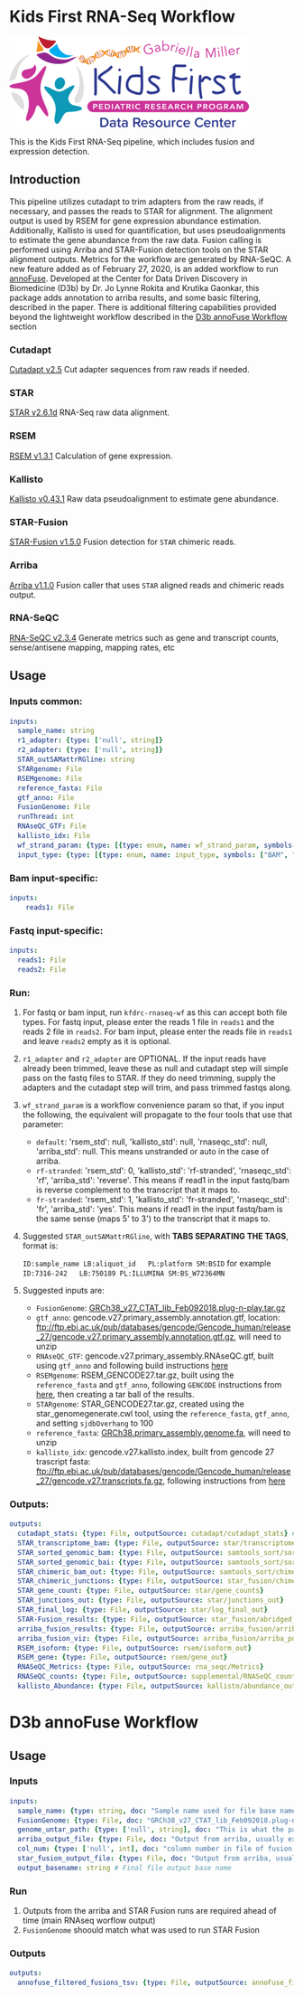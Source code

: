 # Kids First RNA-Seq Workflow

![data service logo](https://github.com/d3b-center/d3b-research-workflows/raw/master/doc/kfdrc-logo-sm.png)

This is the Kids First RNA-Seq pipeline, which includes fusion and expression detection.



## Introduction
This pipeline utilizes cutadapt to trim adapters from the raw reads, if necessary, and passes the reads to STAR for alignment.
The alignment output is used by RSEM for gene expression abundance estimation.
Additionally, Kallisto is used for quantification, but uses pseudoalignments to estimate the gene abundance from the raw data.
Fusion calling is performed using Arriba and STAR-Fusion detection tools on the STAR alignment outputs.
Metrics for the workflow are generated by RNA-SeQC.
A new feature added as of February 27, 2020, is an added workflow to run [annoFuse](https://www.biorxiv.org/content/10.1101/839738v1).
Developed at the Center for Data Driven Discovery in Biomedicine (D3b) by Dr. Jo Lynne Rokita and Krutika Gaonkar, this package adds annotation to arriba results, and some basic filtering, described in the paper.
There is additional filtering capabilities provided beyond the lightweight workflow described in the [D3b annoFuse Workflow](#d3b-annofuse-workflow) section

### Cutadapt
[Cutadapt v2.5](https://github.com/marcelm/cutadapt) Cut adapter sequences from raw reads if needed.
### STAR
[STAR v2.6.1d](https://doi.org/f4h523) RNA-Seq raw data alignment.
### RSEM
[RSEM v1.3.1](https://doi:10/cwg8n5) Calculation of gene expression.
### Kallisto
[Kallisto v0.43.1](https://doi:10.1038/nbt.3519) Raw data pseudoalignment to estimate gene abundance.
### STAR-Fusion
[STAR-Fusion v1.5.0](https://doi:10.1101/120295) Fusion detection for `STAR` chimeric reads.
### Arriba
[Arriba v1.1.0](https://github.com/suhrig/arriba/) Fusion caller that uses `STAR` aligned reads and chimeric reads output.
### RNA-SeQC
[RNA-SeQC v2.3.4](https://github.com/broadinstitute/rnaseqc) Generate metrics such as gene and transcript counts, sense/antisene mapping, mapping rates, etc


## Usage

### Inputs common:
```yaml
inputs:
  sample_name: string
  r1_adapter: {type: ['null', string]}
  r2_adapter: {type: ['null', string]}
  STAR_outSAMattrRGline: string
  STARgenome: File
  RSEMgenome: File
  reference_fasta: File
  gtf_anno: File
  FusionGenome: File
  runThread: int
  RNAseQC_GTF: File
  kallisto_idx: File
  wf_strand_param: {type: [{type: enum, name: wf_strand_param, symbols: ["default", "rf-stranded", "fr-stranded"]}], doc: "use 'default' for unstranded/auto, 'rf-stranded' if read1 in the fastq read pairs is reverse complement to the transcript, 'fr-stranded' if read1 same sense as transcript"}
  input_type: {type: [{type: enum, name: input_type, symbols: ["BAM", "FASTQ"]}], doc: "Please select one option for input file type, BAM or FASTQ."}

```

### Bam input-specific:
```yaml
inputs:
    reads1: File

```

### Fastq input-specific:
```yaml
inputs:
  reads1: File
  reads2: File

```

### Run:

1) For fastq or bam input, run `kfdrc-rnaseq-wf` as this can accept both file types.
For fastq input, please enter the reads 1 file in `reads1` and the reads 2 file in `reads2`.
For bam input, please enter the reads file in `reads1` and leave `reads2` empty as it is optional. 

2) `r1_adapter` and `r2_adapter` are OPTIONAL. 
If the input reads have already been trimmed, leave these as null and cutadapt step will simple pass on the fastq files to STAR. 
If they do need trimming, supply the adapters and the cutadapt step will trim, and pass trimmed fastqs along.

3) `wf_strand_param` is a workflow convenience param so that, if you input the following, the equivalent will propagate to the four tools that use that parameter:
    - `default`: 'rsem_std': null, 'kallisto_std': null, 'rnaseqc_std': null, 'arriba_std': null. This means unstranded or auto in the case of arriba.
    - `rf-stranded`: 'rsem_std': 0, 'kallisto_std': 'rf-stranded', 'rnaseqc_std': 'rf', 'arriba_std': 'reverse'.  This means if read1 in the input fastq/bam is reverse complement to the transcript that it maps to.
    - `fr-stranded`: 'rsem_std': 1, 'kallisto_std': 'fr-stranded', 'rnaseqc_std': 'fr', 'arriba_std': 'yes'. This means if read1 in the input fastq/bam is the same sense (maps 5' to 3') to the transcript that it maps to.

4) Suggested `STAR_outSAMattrRGline`, with **TABS SEPARATING THE TAGS**,  format is:
    
    `ID:sample_name LB:aliquot_id   PL:platform SM:BSID` for example `ID:7316-242   LB:750189 PL:ILLUMINA SM:BS_W72364MN`
5) Suggested inputs are:

    - `FusionGenome`: [GRCh38_v27_CTAT_lib_Feb092018.plug-n-play.tar.gz](https://data.broadinstitute.org/Trinity/CTAT_RESOURCE_LIB/__genome_libs_StarFv1.3/GRCh38_v27_CTAT_lib_Feb092018.plug-n-play.tar.gz)
    - `gtf_anno`: gencode.v27.primary_assembly.annotation.gtf, location: ftp://ftp.ebi.ac.uk/pub/databases/gencode/Gencode_human/release_27/gencode.v27.primary_assembly.annotation.gtf.gz, will need to unzip
    - `RNAseQC_GTF`: gencode.v27.primary_assembly.RNAseQC.gtf, built using `gtf_anno` and following build instructions [here](https://github.com/broadinstitute/rnaseqc#usage)
    - `RSEMgenome`: RSEM_GENCODE27.tar.gz, built using the `reference_fasta` and `gtf_anno`, following `GENCODE` instructions from [here](https://deweylab.github.io/RSEM/README.html), then creating a tar ball of the results.
    - `STARgenome`: STAR_GENCODE27.tar.gz, created using the star_genomegenerate.cwl tool, using the `reference_fasta`, `gtf_anno`, and setting `sjdbOverhang` to 100
    - `reference_fasta`: [GRCh38.primary_assembly.genome.fa](ftp://ftp.ebi.ac.uk/pub/databases/gencode/Gencode_human/release_27/GRCh38.primary_assembly.genome.fa.gz), will need to unzip 
    - `kallisto_idx`: gencode.v27.kallisto.index, built from gencode 27 trascript fasta: ftp://ftp.ebi.ac.uk/pub/databases/gencode/Gencode_human/release_27/gencode.v27.transcripts.fa.gz, following instructions from [here](https://pachterlab.github.io/kallisto/manual)

### Outputs:
```yaml
outputs:
  cutadapt_stats: {type: File, outputSource: cutadapt/cutadapt_stats} # only if adapter supplied
  STAR_transcriptome_bam: {type: File, outputSource: star/transcriptome_bam_out}
  STAR_sorted_genomic_bam: {type: File, outputSource: samtools_sort/sorted_bam}
  STAR_sorted_genomic_bai: {type: File, outputSource: samtools_sort/sorted_bai}
  STAR_chimeric_bam_out: {type: File, outputSource: samtools_sort/chimeric_bam_out}
  STAR_chimeric_junctions: {type: File, outputSource: star_fusion/chimeric_junction_compressed}
  STAR_gene_count: {type: File, outputSource: star/gene_counts}
  STAR_junctions_out: {type: File, outputSource: star/junctions_out}
  STAR_final_log: {type: File, outputSource: star/log_final_out}
  STAR-Fusion_results: {type: File, outputSource: star_fusion/abridged_coding}
  arriba_fusion_results: {type: File, outputSource: arriba_fusion/arriba_fusions}
  arriba_fusion_viz: {type: File, outputSource: arriba_fusion/arriba_pdf}
  RSEM_isoform: {type: File, outputSource: rsem/isoform_out}
  RSEM_gene: {type: File, outputSource: rsem/gene_out}
  RNASeQC_Metrics: {type: File, outputSource: rna_seqc/Metrics}
  RNASeQC_counts: {type: File, outputSource: supplemental/RNASeQC_counts} # contains gene tpm, gene read, and exon counts
  kallisto_Abundance: {type: File, outputSource: kallisto/abundance_out}
  ```

# D3b annoFuse Workflow

## Usage

### Inputs

```yaml
inputs:
  sample_name: {type: string, doc: "Sample name used for file base name of all outputs"}
  FusionGenome: {type: File, doc: "GRCh38_v27_CTAT_lib_Feb092018.plug-n-play.tar.gz", sbg:suggestedValue: {class: 'File', path: '5d8bb21fe4b0950c4028f854', name: 'GRCh38_v27_CTAT_lib_Feb092018.plug-n-play.tar.gz'}}
  genome_untar_path: {type: ['null', string], doc: "This is what the path will be when genome_tar is unpackaged", default: "GRCh38_v27_CTAT_lib_Feb092018/ctat_genome_lib_build_dir"}
  arriba_output_file: {type: File, doc: "Output from arriba, usually extension arriba.fusions.tsv"}
  col_num: {type: ['null', int], doc: "column number in file of fusion name", default: 25}
  star_fusion_output_file: {type: File, doc: "Output from arriba, usually extension STAR.fusion_predictions.abridged.coding_effect.tsv"}
  output_basename: string # Final file output base name
```

### Run

1) Outputs from the arriba and STAR Fusion runs are required ahead of time (main RNAseq worflow output)
2) `FusionGenome` shoould match what was used to run STAR Fusion

### Outputs

```yaml
outputs:
  annofuse_filtered_fusions_tsv: {type: File, outputSource: annoFuse_filter/filtered_fusions_tsv, doc: "Filtred output of formatted and annotated Star Fusion and arriba results"}
```